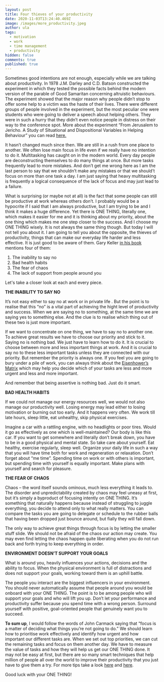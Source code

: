 ```yaml
---
layout: post
title: Four thieves of your productivity
date: 2020-11-03T13:24:40.469Z
image: /images/more_productivity.jpeg
author: ula
tags:
  - motivation
  - work
  - time management
  - productivity
hidden: false
comments: true
published: true
---
```

Sometimes good intentions are not enough, especially while we are talking about productivity. In 1978 J.M. Darley and C.D. Batson constructed the experiment in which they tested the possible facts behind the modern version of the parable of Good Samaritan concerning altruistic behaviours. The experiment showed that the major reason why people didn’t stop to offer some help to a victim was the haste of their lives. There were different groups of people involved in the experiment, but the most peculiar one were students who were going to deliver a speech about helping others. They were in such a hurry that they didn’t even notice people in distress on their way to the conference spot. More about the experiment “From Jerusalem to Jericho. A Study of Situational and Dispositional Variables in Helping Behaviour” you can read [here.](https://greatergood.berkeley.edu/images/uploads/Darley-JersualemJericho.pdf)

It hasn’t changed much since then. We are still in a rush from one place to another. We often lose main focus in life even if we really have no intention to do it. Multitasking has caught on in the modern world. Every day people are deconstructing themselves to do many things at once. But more tasks frequently lead to more mistakes. And don’t get me wrong here as I am the last person to say that we shouldn’t make any mistakes or that we should’t focus on more than one task a day. I am just saying that heavy multitasking is frequently a logical consequence of the lack of focus and may just lead to a failure.

What is surprising (or maybe not at all) is the fact that some people can still be productive at work whereas others don’t. I probably would be a hypocrite if I said that I am always productive, but I am trying to be and I think it makes a huge difference. Yet there is ONE THING, literally one, which makes it easier for me and it is thinking about my priority, about the one thing which makes me one step closer to the success. And I choose my ONE THING wisely. It is not always the same thing though. But today I will not tell you about it. I am going to tell you about the opposite, the thieves of productivity, things that can make our everyday life harder and less effective. It is just good to be aware of them. Gary Keller [in his book](https://www.the1thing.com/) mentions four of them: 

1. The inability to say no
2. Bad health habits
3. The fear of chaos
4. The lack of support from people around you

Let's take a closer look at each and every piece. 

**THE INABILITY TO SAY NO**

It’s not easy either to say no at work or in private life . But the point is to realise that this “no” is a vital part of achieving the hight level of productivity and success. When we are saying no to something, at the same time we are saying yes to something else. And the clue is to realise which thing out of these two is just more important.

If we want to concentrate on one thing, we have to say no to another one. To achieve great results we have to choose our priority and stick to it. Saying no is nothing bad. We just have to learn how to do it. It is crucial to choose between more and less important things at work. And it is crucial to say no to these less important tasks unless they are connected with our priority. But remember the priority is always one. If you feel you are going to bury under a pile of work, you can always think about the [Eisenhower’s Matrix](https://www.eisenhower.me/eisenhower-matrix/) which may help you decide which of your tasks are less and more urgent and less and more important.

And remember that being assertive is nothing bad. Just do it smart.

**BAD HEALTH HABITS**

If we could not manage our energy resources well, we would not also manage our productivity well. Losing energy may lead either to losing motivation or burning out too early. And it happens very often. We work till late hours, sleep little, eat unhealthy, skip physical exercises. 

Imagine a car with a rattling engine, with no headlights or poor tires. Would it go as effectively as one which is well-maintained? Our body is like this car. If you want to get somewhere and literally don’t break down, you have to be in a good physical and mental state. So take care about yourself. Eat healthy, exercise regularly, sleep well. Organize your daily life in such a way that you will have time both for work and regeneration or relaxation. Don’t forget about “me time”. Spending time on work or with others is important, but spending time with yourself is equally important. Make plans with yourself and search for pleasure.

**THE FEAR OF CHAOS**

Chaos – the word itself sounds ominous, much less everything it leads to. The disorder and unpredictability created by chaos may feel uneasy at first, but it’s simply a byproduct of focusing intently on ONE THING. It’s something that naturally happens because instead of struggling to juggle everything, you decide to attend only to what really matters. You can compare the tasks you are going to delegate or schedule to the rubber balls that having been dropped just bounce around, but fially they will fall down. 

The only way to achieve great things through focus is by letting the smaller stuff slide. We should not be afraid of the chaos our action may create. You may even find letting the chaos happen quite liberating when you do not run back and forth trying to keep everything in order. 

**ENVIRONMENT DOESN’T SUPPORT YOUR GOALS**

What is around you, heavily influences your actions, decisions and the ability to focus. When the physical environment is full of distractions and does not support your goals, working toward them is an uphill battle.

The people you interact are the biggest influencers in your environment. You should never automatically assume that people around you would be onboard with your ONE THING. The point is to be among people who will support your goals and who will lift you up. Don’t let your performance and productivity suffer because you spend time with a wrong person. Surround yourself with positive, goal-oriented people that genuinely want you to succeed.

**To sum up**, I would follow the words of John Carmack saying that “focus is a matter of deciding what things you’re not going to do.” We should learn how to prioritise work effectively and identify how urgent and how important our different tasks are. When we set out top priorities, we can cut the remaining tasks and focus on them another day. We have to measure the value of tasks and how they will help us get our ONE THING done. It may not be easy at first, but there are so many smart techniques that help million of people all over the world to improve their productivity that you just have to give them a try. For more tips take a look [here](<https://blog.rescuetime.com/how-to-prioritize/>) and [here]([https://www.entrepreneur.com/article/31873](https://www.entrepreneur.com/article/318730)).

Good luck with your ONE THING! 
